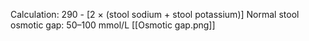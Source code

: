 Calculation: 290 - [2 × (stool sodium + stool potassium)] 
Normal stool osmotic gap: 50–100 mmol/L 
[[Osmotic gap.png]]

